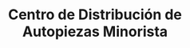 ---
title: "Centro de Distribución de Autopiezas Minorista"
url: /neuquen/centro-de-distribucion-de-autopiezas-minorista/
shop: piezas de automóviles
---